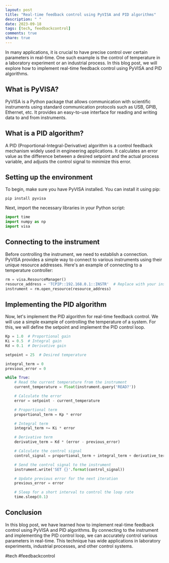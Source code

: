 ```yaml
---
layout: post
title: "Real-time feedback control using PyVISA and PID algorithms"
description: " "
date: 2023-09-18
tags: [tech, feedbackcontrol]
comments: true
share: true
---
```


In many applications, it is crucial to have precise control over certain parameters in real-time. One such example is the control of temperature in a laboratory experiment or an industrial process. In this blog post, we will explore how to implement real-time feedback control using PyVISA and PID algorithms.

## What is PyVISA?

PyVISA is a Python package that allows communication with scientific instruments using standard communication protocols such as USB, GPIB, Ethernet, etc. It provides an easy-to-use interface for reading and writing data to and from instruments.

## What is a PID algorithm?

A PID (Proportional-Integral-Derivative) algorithm is a control feedback mechanism widely used in engineering applications. It calculates an error value as the difference between a desired setpoint and the actual process variable, and adjusts the control signal to minimize this error.

## Setting up the environment

To begin, make sure you have PyVISA installed. You can install it using pip:

```
pip install pyvisa
```

Next, import the necessary libraries in your Python script:

```python
import time
import numpy as np
import visa
```

## Connecting to the instrument

Before controlling the instrument, we need to establish a connection. PyVISA provides a simple way to connect to various instruments using their unique resource addresses. Here's an example of connecting to a temperature controller:

```python
rm = visa.ResourceManager()
resource_address = 'TCPIP::192.168.0.1::INSTR'  # Replace with your instrument's address
instrument = rm.open_resource(resource_address)
```

## Implementing the PID algorithm

Now, let's implement the PID algorithm for real-time feedback control. We will use a simple example of controlling the temperature of a system. For this, we will define the setpoint and implement the PID control loop.

```python
Kp = 1.0  # Proportional gain
Ki = 0.5  # Integral gain
Kd = 0.1  # Derivative gain

setpoint = 25  # Desired temperature

integral_term = 0
previous_error = 0

while True:
    # Read the current temperature from the instrument
    current_temperature = float(instrument.query('READ?'))

    # Calculate the error
    error = setpoint - current_temperature

    # Proportional term
    proportional_term = Kp * error

    # Integral term
    integral_term += Ki * error

    # Derivative term
    derivative_term = Kd * (error - previous_error)

    # Calculate the control signal
    control_signal = proportional_term + integral_term + derivative_term

    # Send the control signal to the instrument
    instrument.write('SET {}'.format(control_signal))

    # Update previous error for the next iteration
    previous_error = error

    # Sleep for a short interval to control the loop rate
    time.sleep(0.1)
```

## Conclusion

In this blog post, we have learned how to implement real-time feedback control using PyVISA and PID algorithms. By connecting to the instrument and implementing the PID control loop, we can accurately control various parameters in real-time. This technique has wide applications in laboratory experiments, industrial processes, and other control systems.

#tech #feedbackcontrol